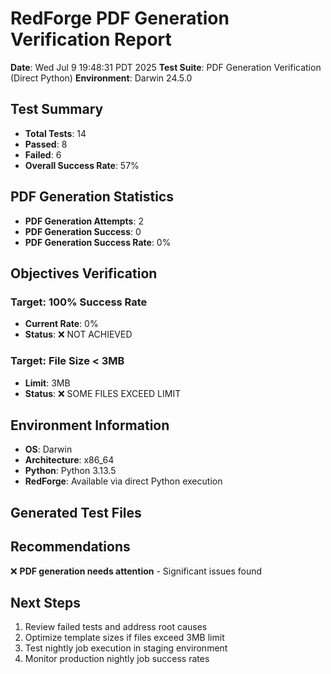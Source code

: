 # RedForge PDF Generation Verification Report

**Date**: Wed Jul  9 19:48:31 PDT 2025
**Test Suite**: PDF Generation Verification (Direct Python)
**Environment**: Darwin 24.5.0

## Test Summary

- **Total Tests**: 14
- **Passed**: 8
- **Failed**: 6
- **Overall Success Rate**: 57%

## PDF Generation Statistics

- **PDF Generation Attempts**: 2
- **PDF Generation Success**: 0
- **PDF Generation Success Rate**: 0%

## Objectives Verification

### Target: 100% Success Rate
- **Current Rate**: 0%
- **Status**: ❌ NOT ACHIEVED

### Target: File Size < 3MB
- **Limit**: 3MB
- **Status**: ❌ SOME FILES EXCEED LIMIT

## Environment Information

- **OS**: Darwin
- **Architecture**: x86_64
- **Python**: Python 3.13.5
- **RedForge**: Available via direct Python execution

## Generated Test Files



## Recommendations

❌ **PDF generation needs attention** - Significant issues found

## Next Steps

1. Review failed tests and address root causes
2. Optimize template sizes if files exceed 3MB limit
3. Test nightly job execution in staging environment
4. Monitor production nightly job success rates

